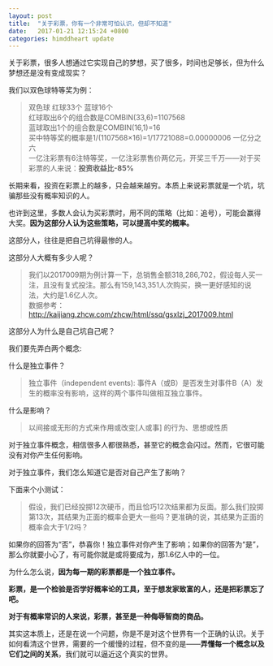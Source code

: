 ```yaml
---
layout: post
title:  "关于彩票，你有一个非常可怕认识，但却不知道"
date:   2017-01-21 12:15:24 +0800
categories: himddheart update
---
```


关于彩票，很多人想通过它实现自己的梦想，买了很多，时间也足够长，但为什么梦想还是没有变成现实？

我们以双色球特等奖为例：

>双色球 红球33个 蓝球16个<br>
红球取出6个的组合数是COMBIN(33,6)=1107568<br>
蓝球取出1个的组合数是COMBIN(16,1)=16<br>
买中特等奖的概率是1/(1107568×16)=1/17721088=0.00000006  一亿分之六<br>
一亿注彩票有6注特等奖，一亿注彩票售价两亿元，开奖三千万——对于买彩票的人来说：**投资收益比-85%**

长期来看，投资在彩票上的越多，只会越来越穷。本质上来说彩票就是一个坑，坑骗那些没有概率知识的人。

也许到这里，多数人会认为买彩票时，用不同的策略（比如：追号），可能会赢得大奖。**因为这部分人认为这些策略，可以提高中奖的概率。**

这部分人，往往是把自己坑得最惨的人。

这部分人大概有多少人呢？

>我们以2017009期为例计算一下，总销售金额318,286,702，假设每人买一注，且没有复式投注。那么有159,143,351人次购买，换一更好感知的说法，大约是1.6亿人次。<br>
数据参考：http://kaijiang.zhcw.com/zhcw/html/ssq/gsxlzj_2017009.html

这部分人为什么是自己坑自己呢？

我们要先弄白两个概念:

什么是独立事件？

>独立事件（independent events): 事件A（或B）是否发生对事件B（A）发生的概率没有影响，这样的两个事件叫做相互独立事件。

什么是影响？

>以间接或无形的方式来作用或改变[人或事] 的行为、思想或性质

对于独立事件概念，相信很多人都很熟悉，甚至它的概念会闪过。然而，它很可能没有对你产生任何影响。

对于独立事件，我们怎么知道它是否对自己产生了影响？

下面来个小测试：

>假设，我们已经投掷12次硬币，而且恰巧12次结果都为反面。那么我们投掷第13次，其结果为正面的概率会更大一些吗？更准确的说，其结果为正面的概率会大于1/2吗？

如果你的回答为“否”，恭喜你！独立事件对你产生了影响；如果你的回答为“是”，那么你就要小心了，有可能你就是或将要成为，那1.6亿人中的一位。

为什么怎么说，**因为每一期的彩票都是一个独立事件。**

**彩票，是一个检验是否学好概率论的工具，至于想发家致富的人，还是把彩票忘了吧。**

**对于有概率常识的人来说，彩票，甚至是一种侮辱智商的商品。**

其实这本质上，还是在说一个问题，你是不是对这个世界有一个正确的认识。关于如何看清这个世界，需要的一个缓慢的过程，但不变的是——**弄懂每一个概念以及它们之间的关系**，我们就可以逼近这个真实的世界。


